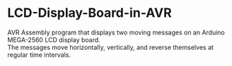 # LCD-Display-Board-in-AVR  
  
AVR Assembly program that displays two moving messages on an Arduino MEGA-2560 LCD display board.  
The messages move horizontally, vertically, and reverse themselves at regular time intervals. 
